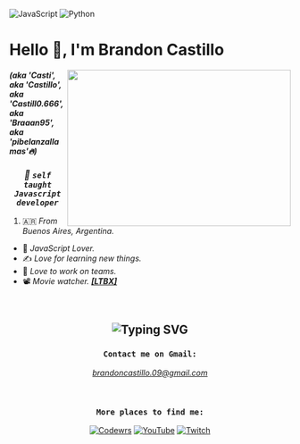 ![JavaScript](https://img.shields.io/badge/javascript-%23323330.svg?style=for-the-badge&logo=javascript&logoColor=%23F7DF1E) ![Python](https://img.shields.io/badge/python-3670A0?style=for-the-badge&logo=python&logoColor=ffdd54&colorB=blue) 

# Hello 👋, I'm Brandon Castillo

<img align="right" src="https://thumbs.gfycat.com/PointedFrequentImperatorangel-size_restricted.gif" width="400" height="280">

<div align="left">
 
 #### *(aka 'Casti', aka 'Castillo', aka 'Castill0.666', aka 'Braaan95', aka 'pibelanzallamas'🔥)*
 
</div>

<div align="center">
 
  ### ***💫 ``self taught Javascript developer``***
 
</div>

<div align="left">
 
 1. 🇦🇷 *From Buenos Aires, Argentina.*
 - 💛 *JavaScript Lover.*
 - ✍️ *Love for learning new things.*
 - 🏓 *Love to work on teams.*
 - 📽 *Movie watcher. [**[LTBX]**](https://letterboxd.com/blackshoees/)*

</div>

<br>

## <div align="middle"> ![Typing SVG](https://readme-typing-svg.demolab.com?font=Fira+Code&size=25&duration=2300&pause=1000&color=FFEB65DC&center=true&vCenter=true&width=800&height=30&lines=It's+not+a+bug!;Cosmic+rays+have+hit+your+system!) </div>

<div align="middle">
 
  ### ``Contact me on Gmail:``
  *brandoncastillo.09@gmail.com*
 
</div>

<br>

<!-- <div align="center">
 
   **Stats**                 | **Top Languages**
  :-------------------------:|:-------------------------:
 <img src="https://readme-stats-thegoldenpro.vercel.app/api?username=THEGOLDENPRO&show_icons=true&theme=gruvbox" width="600px"/>  |  <img align="right" src="https://readme-stats-thegoldenpro.vercel.app/api/top-langs/?username=THEGOLDENPRO&theme=gruvbox" width="330px"/>

 
</div> -->

<div align="center">
 
  ### ``More places to find me:``
 
  [![Codewrs](https://www.codewars.com/users/pibelanzallamas/badges/micro)](https://www.codewars.com/users/pibelanzallamas)
  [![YouTube](https://img.shields.io/badge/YouTube-%23FF0000.svg?style=for-the-badge&logo=YouTube&logoColor=white)](https://youtube.com/@Brandooon95)
  [![Twitch](https://img.shields.io/badge/Twitch-%239146FF.svg?style=for-the-badge&logo=Twitch&logoColor=white)](https://www.twitch.tv/pibelanzallamas)
 
 
</div>

<!-- ***One day I'll develop a game... well guess you got to follow me until that day comes...*** -->

<!-- ##### (⚡[Secret](https://gist.github.com/THEGOLDENPRO/3ba012f94efa04ae7c216e753c882052) )‎ ‎ ‎ (🎯[Contact Me](#contact-me-on-discord) ) -->
